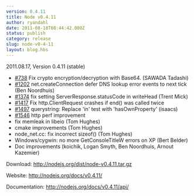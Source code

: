 ```yaml
---
version: 0.4.11
title: Node v0.4.11
author: ryandahl
date: 2011-08-18T08:44:42.000Z
status: publish
category: release
slug: node-v0-4-11
layout: blog.hbs
---
```


2011.08.17, Version 0.4.11 (stable)
<ul><li><a href="http://github.com/joyent/node/issues/738">#738</a> Fix crypto encryption/decryption with Base64. (SAWADA Tadashi)

<li><a href="http://github.com/joyent/node/issues/1202">#1202</a> net.createConnection defer DNS lookup error events to next tick (Ben Noordhuis)

<li><a href="http://github.com/joyent/node/issues/1374">#1374</a> fix setting ServerResponse.statusCode in writeHead (Trent Mick)

<li><a href="http://github.com/joyent/node/issues/1417">#1417</a> Fix http.ClientRequest crashes if end() was called twice

<li><a href="http://github.com/joyent/node/issues/1497">#1497</a> querystring: Replace 'in' test with 'hasOwnProperty' (isaacs)

<li><a href="http://github.com/joyent/node/issues/1546">#1546</a> http perf improvement

<li>fix memleak in libeio (Tom Hughes)

<li>cmake improvements (Tom Hughes)

<li>node_net.cc: fix incorrect sizeof() (Tom Hughes)

<li>Windows/cygwin: no more GetConsoleTitleW errors on XP (Bert Belder)

<li>Doc improvements (koichik, Logan Smyth, Ben Noordhuis, Arnout Kazemier)</ul>




Download: <a href="http://nodejs.org/dist/node-v0.4.11.tar.gz">http://nodejs.org/dist/node-v0.4.11.tar.gz</a>

Website: <a href="http://nodejs.org/docs/v0.4.11/">http://nodejs.org/docs/v0.4.11/</a>

Documentation: <a href="http://nodejs.org/docs/v0.4.11/api/">http://nodejs.org/docs/v0.4.11/api/</a>

